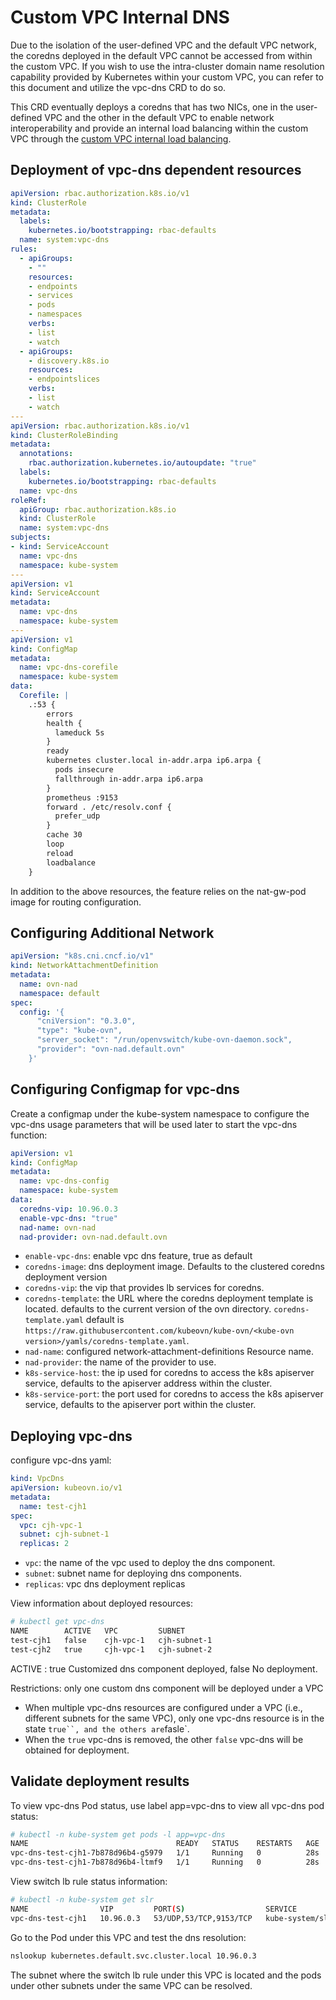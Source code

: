 # Custom VPC Internal DNS

Due to the isolation of the user-defined VPC and the default VPC network, the coredns deployed in the default VPC cannot be accessed from within the custom VPC. If you wish to use the intra-cluster domain name resolution capability provided by Kubernetes within your custom VPC, you can refer to this document and utilize the vpc-dns CRD to do so.

This CRD eventually deploys a coredns that has two NICs, one in the user-defined VPC and the other in the default VPC to enable network interoperability and provide an internal load balancing within the custom VPC through the [custom VPC internal load balancing](./vpc-internal-lb.en.md).

## Deployment of vpc-dns dependent resources

```yaml
apiVersion: rbac.authorization.k8s.io/v1
kind: ClusterRole
metadata:
  labels:
    kubernetes.io/bootstrapping: rbac-defaults
  name: system:vpc-dns
rules:
  - apiGroups:
    - ""
    resources:
    - endpoints
    - services
    - pods
    - namespaces
    verbs:
    - list
    - watch
  - apiGroups:
    - discovery.k8s.io
    resources:
    - endpointslices
    verbs:
    - list
    - watch
---
apiVersion: rbac.authorization.k8s.io/v1
kind: ClusterRoleBinding
metadata:
  annotations:
    rbac.authorization.kubernetes.io/autoupdate: "true"
  labels:
    kubernetes.io/bootstrapping: rbac-defaults
  name: vpc-dns
roleRef:
  apiGroup: rbac.authorization.k8s.io
  kind: ClusterRole
  name: system:vpc-dns
subjects:
- kind: ServiceAccount
  name: vpc-dns
  namespace: kube-system
---
apiVersion: v1
kind: ServiceAccount
metadata:
  name: vpc-dns
  namespace: kube-system
---
apiVersion: v1
kind: ConfigMap
metadata:
  name: vpc-dns-corefile
  namespace: kube-system
data:
  Corefile: |
    .:53 {
        errors
        health {
          lameduck 5s
        }
        ready
        kubernetes cluster.local in-addr.arpa ip6.arpa {
          pods insecure
          fallthrough in-addr.arpa ip6.arpa
        }
        prometheus :9153
        forward . /etc/resolv.conf {
          prefer_udp
        }
        cache 30
        loop
        reload
        loadbalance
    }
```

In addition to the above resources, the feature relies on the nat-gw-pod image for routing configuration.

## Configuring Additional Network

```yaml
apiVersion: "k8s.cni.cncf.io/v1"
kind: NetworkAttachmentDefinition
metadata:
  name: ovn-nad
  namespace: default
spec:
  config: '{
      "cniVersion": "0.3.0",
      "type": "kube-ovn",
      "server_socket": "/run/openvswitch/kube-ovn-daemon.sock",
      "provider": "ovn-nad.default.ovn"
    }'
```

## Configuring Configmap for vpc-dns

Create a configmap under the kube-system namespace to configure the vpc-dns usage parameters that will be used later to start the vpc-dns function:

```yaml
apiVersion: v1
kind: ConfigMap
metadata:
  name: vpc-dns-config
  namespace: kube-system
data:
  coredns-vip: 10.96.0.3
  enable-vpc-dns: "true"
  nad-name: ovn-nad
  nad-provider: ovn-nad.default.ovn
```

* `enable-vpc-dns`: enable vpc dns feature, true as default
* `coredns-image`: dns deployment image. Defaults to the clustered coredns deployment version
* `coredns-vip`: the vip that provides lb services for coredns.
* `coredns-template`: the URL where the coredns deployment template is located. defaults to the current version of the ovn directory. `coredns-template.yaml` default is `https://raw.githubusercontent.com/kubeovn/kube-ovn/<kube-ovn version>/yamls/coredns-template.yaml`.
* `nad-name`: configured network-attachment-definitions Resource name.
* `nad-provider`: the name of the provider to use.
* `k8s-service-host`: the ip used for coredns to access the k8s apiserver service, defaults to the apiserver address within the cluster.
* `k8s-service-port`: the port used for coredns to access the k8s apiserver service, defaults to the apiserver port within the cluster.

## Deploying vpc-dns

configure vpc-dns yaml:

```yaml
kind: VpcDns
apiVersion: kubeovn.io/v1
metadata:
  name: test-cjh1
spec:
  vpc: cjh-vpc-1
  subnet: cjh-subnet-1
  replicas: 2
```

* `vpc`: the name of the vpc used to deploy the dns component.
* `subnet`: subnet name for deploying dns components.
* `replicas`: vpc dns deployment replicas

View information about deployed resources:

```bash
# kubectl get vpc-dns
NAME        ACTIVE   VPC         SUBNET   
test-cjh1   false    cjh-vpc-1   cjh-subnet-1   
test-cjh2   true     cjh-vpc-1   cjh-subnet-2 
```

ACTIVE : true Customized dns component deployed, false No deployment.

Restrictions: only one custom dns component will be deployed under a VPC

* When multiple vpc-dns resources are configured under a VPC (i.e., different subnets for the same VPC), only one vpc-dns resource is in the state `true``, and the others are`fasle`.
* When the `true` vpc-dns is removed, the other `false` vpc-dns will be obtained for deployment.

## Validate deployment results

To view vpc-dns Pod status, use label app=vpc-dns to view all vpc-dns pod status:

```bash
# kubectl -n kube-system get pods -l app=vpc-dns
NAME                                 READY   STATUS    RESTARTS   AGE
vpc-dns-test-cjh1-7b878d96b4-g5979   1/1     Running   0          28s
vpc-dns-test-cjh1-7b878d96b4-ltmf9   1/1     Running   0          28s
```

View switch lb rule status information:

```bash
# kubectl -n kube-system get slr
NAME                VIP         PORT(S)                  SERVICE                             AGE
vpc-dns-test-cjh1   10.96.0.3   53/UDP,53/TCP,9153/TCP   kube-system/slr-vpc-dns-test-cjh1   113s
```

Go to the Pod under this VPC and test the dns resolution:

```bash
nslookup kubernetes.default.svc.cluster.local 10.96.0.3
```

The subnet where the switch lb rule under this VPC is located and the pods under other subnets under the same VPC can be resolved.
